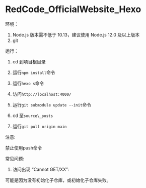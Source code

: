 # RedCode_OfficialWebsite_Hexo

环境：
1. Node.js 版本需不低于 10.13，建议使用 Node.js 12.0 及以上版本 
2. git

运行：

1. cd 到项目根目录

2. 运行`npm install`命令

3. 运行`hexo s`命令

4. 访问`http://localhost:4000/`

5. 运行`git submodule update --init`命令

6. cd 至`source\_posts`

7. 运行`git pull origin main`

注意:

禁止使用push命令

常见问题:

1. 访问出现 “Cannot GET/XX”:

  可能是因为没有初始化子仓库，或初始化子仓库失败。
